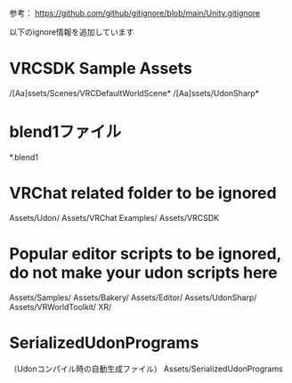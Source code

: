 参考：
https://github.com/github/gitignore/blob/main/Unity.gitignore

以下のignore情報を追加しています
# VRCSDK Sample Assets
/[Aa]ssets/Scenes/VRCDefaultWorldScene*
/[Aa]ssets/UdonSharp*
# blend1ファイル
*.blend1
# VRChat related folder to be ignored
Assets/Udon/
Assets/VRChat Examples/
Assets/VRCSDK
# Popular editor scripts to be ignored, do not make your udon scripts here
Assets/Samples/
Assets/Bakery/
Assets/Editor/
Assets/UdonSharp/
Assets/VRWorldToolkit/
XR/
# SerializedUdonPrograms
（Udonコンパイル時の自動生成ファイル）
Assets/SerializedUdonPrograms
